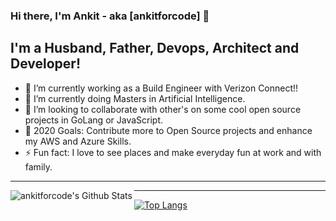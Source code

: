 ### Hi there, I'm Ankit - aka [ankitforcode] 👋

## I'm a Husband, Father, Devops, Architect and Developer!
- 🔭 I’m currently working as a Build Engineer with Verizon Connect!!
- 🌱 I’m currently doing Masters in Artificial Intelligence.
- 👯 I’m looking to collaborate with other's on some cool open source projects in GoLang or JavaScript.
- 🥅 2020 Goals: Contribute more to Open Source projects and enhance my AWS and Azure Skills.
- ⚡ Fun fact: I love to see places and make everyday fun at work and with family.

---

<img align="left" alt="ankitforcode's Github Stats" src="https://github-readme-stats.vercel.app/api?username=ankitforcode&show_icons=true&hide_border=true" />

---

[![Top Langs](https://github-readme-stats.vercel.app/api/top-langs/?username=ankitforcode)](https://github.com/anuraghazra/github-readme-stats)
